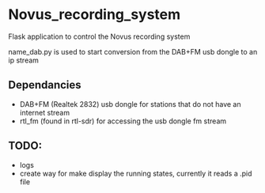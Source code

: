 # Novus_recording_system

Flask application to control the Novus recording system

name_dab.py is used to start conversion from the DAB+FM usb dongle to an ip stream

## Dependancies
* DAB+FM (Realtek 2832) usb dongle for stations that do not have an internet stream
* rtl_fm (found in rtl-sdr) for accessing the usb dongle fm stream

## TODO: 
* logs
* create way for make display the running states, currently it reads a .pid file
